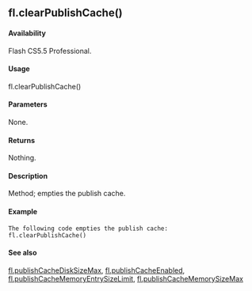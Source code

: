 ## fl.clearPublishCache()

#### Availability

Flash CS5.5 Professional.

#### Usage

fl.clearPublishCache()

#### Parameters

None.

#### Returns

Nothing.

#### Description

Method; empties the publish cache.

#### Example

```
The following code empties the publish cache:
fl.clearPublishCache()

```
#### See also

[fl.publishCacheDiskSizeMax](#_bookmark515), [fl.publishCacheEnabled](#_bookmark516), [fl.publishCacheMemoryEntrySizeLimit](#_bookmark517), [fl.publishCacheMemorySizeMax](#_bookmark518)
